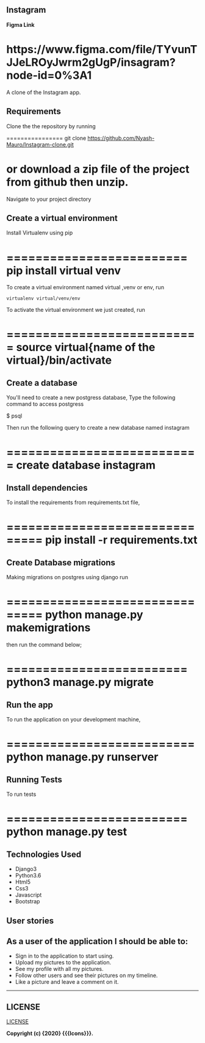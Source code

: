 ## Instagram

**Figma Link**

<h1>https://www.figma.com/file/TYvunTJJeLROyJwrm2gUgP/insagram?node-id=0%3A1</h1>

A clone of the Instagram app.

## Requirements

Clone the the repository by running

================
git clone https://github.com/Nyash-Mauro/Instagram-clone.git

# or download a zip file of the project from github then unzip.

Navigate to your project directory

## Create a virtual environment

Install Virtualenv using pip

=========================
pip install virtual venv
=========================

To create a virtual environment named virtual ,venv or env, run

```
virtualenv virtual/venv/env
```

To activate the virtual environment we just created,
run

===========================
source virtual{name of the virtual}/bin/activate
===========================

## Create a database

You'll need to create a new postgress database, Type the following command to access postgress

$ psql

Then run the following query to create a new database named instagram

===========================
create database instagram
===========================

## Install dependencies

To install the requirements from requirements.txt file,

===============================
pip install -r requirements.txt
===============================

## Create Database migrations

Making migrations on postgres using django
run

===============================
python manage.py makemigrations
===============================

then run the command below;

=========================
python3 manage.py migrate
=========================

## Run the app

To run the application on your development machine,

==========================
python manage.py runserver
==========================

## Running Tests

To run tests

=========================
python manage.py test
=========================

## Technologies Used

- Django3
- Python3.6
- Html5
- Css3
- Javascript
- Bootstrap

## User stories

As a user of the application I should be able to:
-------------------------------------------------

- Sign in to the application to start using.
- Upload my pictures to the application.
- See my profile with all my pictures.
- Follow other users and see their pictures on my timeline.
- Like a picture and leave a comment on it.

------------------------------------------------

## LICENSE

[LICENSE](license)

**Copyright (c) {2020} {{{Icons}}}.**
